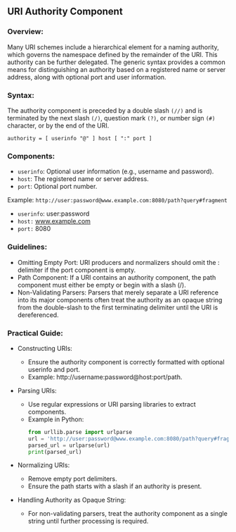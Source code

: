 ## URI Authority Component

### Overview:
Many URI schemes include a hierarchical element for a naming authority, which governs the namespace defined by the remainder of the URI. This authority can be further delegated. The generic syntax provides a common means for distinguishing an authority based on a registered name or server address, along with optional port and user information.

### Syntax:
The authority component is preceded by a double slash `(//)` and is terminated by the next slash `(/)`, question mark `(?)`, or number sign `(#)` character, or by the end of the URI.

`authority = [ userinfo "@" ] host [ ":" port ]`

### Components:
* `userinfo`: Optional user information (e.g., username and password).
* `host`: The registered name or server address.
* `port`: Optional port number.

Example: `http://user:password@www.example.com:8080/path?query#fragment`

* `userinfo`: user:password
* `host:` www.example.com
* `port:` 8080

### Guidelines:
* Omitting Empty Port: URI producers and normalizers should omit the : delimiter if the port component is empty.
* Path Component: If a URI contains an authority component, the path component must either be empty or begin with a slash (/).
* Non-Validating Parsers: Parsers that merely separate a URI reference into its major components often treat the authority as an opaque string from the double-slash to the first terminating delimiter until the URI is dereferenced.

### Practical Guide:
* Constructing URIs:
  * Ensure the authority component is correctly formatted with optional userinfo and port.
  * Example: http://username:password@host:port/path.
  
* Parsing URIs:
  * Use regular expressions or URI parsing libraries to extract components.
  * Example in Python:
    ```python
    from urllib.parse import urlparse
    url = 'http://user:password@www.example.com:8080/path?query#fragment'
    parsed_url = urlparse(url)
    print(parsed_url)
    ```

* Normalizing URIs:
  * Remove empty port delimiters.
  * Ensure the path starts with a slash if an authority is present.
  
* Handling Authority as Opaque String:
  * For non-validating parsers, treat the authority component as a single string until further processing is required.